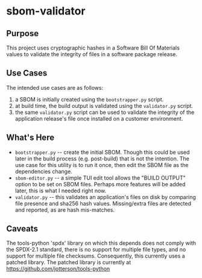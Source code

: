 # sbom-validator

## Purpose

This project uses cryptographic hashes in a Software Bill Of Materials values to validate the integrity of files in a software package release.

## Use Cases

The intended use cases are as follows:

1. a SBOM is initially created using the `bootstrapper.py` script.
2. at build time, the build output is validated using the `validator.py` script.
3. the same `validator.py` script can be used to validate the integrity of the application release's file once installed on a customer environment.

## What's Here

* `bootstrapper.py` -- create the initial SBOM.  Though this could be used later in the build process (e.g. post-build) that is not the intention.  The use case for this utility is to run it once, then edit the SBOM file as the dependencies change.
* `sbom-editor.py` -- a simple TUI edit tool allows the "BUILD OUTPUT"
  option to be set on SBOM files.  Perhaps more features will be
  added later, this is what I needed right now.
* `validator.py` -- this validates an application's files on disk by
  comparing file presence and sha256 hash values.  Missing/extra
  files are detected and reported, as are hash mis-matches.

## Caveats

The tools-python 'spdx' library on which this depends does not comply
with the SPDX-2.1 standard, there is no support for multiple file types, and no support for multiple file checksums.  Consequently, this currently uses a patched library.  The patched library is currently at https://github.com/jotterson/tools-python